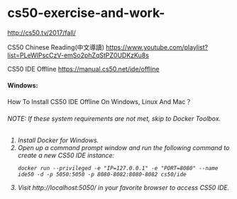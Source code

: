 # cs50-exercise-and-work-


http://cs50.tv/2017/fall/


CS50 Chinese Reading(中文導讀)
https://www.youtube.com/playlist?list=PLeWlPscCzV-emSo2phZqStPZ0UDKzKu8s


CS50 IDE Offline
https://manual.cs50.net/ide/offline

<h4>Windows:</h4>

How To Install CS50 IDE Offline On Windows, Linux And Mac？

<h6>NOTE: If these system requirements are not met, skip to Docker Toolbox.<h6>
<p>
<ol>
<li>Install Docker for Windows.</li>
<li>Open up a command prompt window and run the following command to create a new CS50 IDE instance:</li>
<p>
<code>docker run --privileged -e "IP=127.0.0.1" -e "PORT=8080" --name ide50 -d -p 5050:5050 -p 8080-8082:8080-8082 cs50/ide</code>

<li>Visit http://localhost:5050/ in your favorite browser to access CS50 IDE.</li>
<ol>
